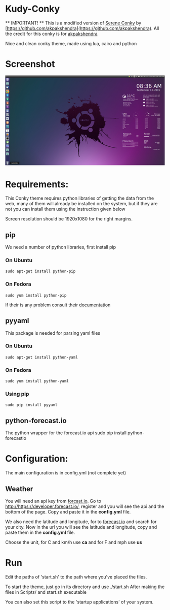 # Kudy-Conky

** IMPORTANT! **
This is a modified version of [Serene Conky](https://github.com/akpakshendra/Serene-Conky) by [https://github.com/akpakshendra](https://github.com/akpakshendra). All the credit for this conky is for [akpakshendra](https://github.com/akpakshendra)

Nice and clean conky theme, made using lua, cairo and python

# Screenshot

![Kudy Conky](/Icons/kudy-conky-screenshot.png?raw=true "Kudy Conky")


# Requirements:

This Conky theme requires python libraries of getting the data from the web, many of them will already be installed on the system, but if they are not you can install them using the instruction given below

Screen resolution should be 1920x1080 for the right margins.

## pip
We need a number of python libraries, first install pip
### On Ubuntu
    sudo apt-get install python-pip
### On Fedora
    sudo yum install python-pip
If their is any problem consult their [documentation](https://pip.pypa.io/en/stable/installing.html)

## pyyaml
This package is needed for parsing yaml files
### On Ubuntu
    sudo apt-get install python-yaml
### On Fedora
    sudo yum install python-yaml
### Using pip
    sudo pip install pyyaml

## python-forecast.io
The python wrapper for the forecast.io api
    sudo pip install python-forecastio


# Configuration:
The main configuration is in config.yml (not complete yet)

## Weather
You will need an api key from [forcast.io](http://forecast.io). Go to <http://https://developer.forecast.io/>, register and you will see the api and the bottom of the page. Copy and paste it in the **config.yml** file.

We also need the latitude and longitude, for to [forecast.io](http://forecast.io) and search for your city. Now in the url you will see the latitude and longitude, copy and paste them in the **config.yml** file.

Choose the unit, for C and km/h use **ca** and for F and mph use **us**


# Run
Edit the paths of 'start.sh' to the path where you've placed the files.

To start the theme, just go in its directory and use
    ./start.sh
After making the files in Scripts/ and start.sh executable

You can also set this script to the 'startup applications' of your system.


